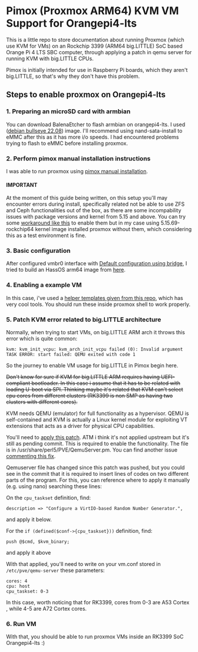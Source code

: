 # Pimox (Proxmox ARM64) KVM VM Support for Orangepi4-lts
This is a little repo to store documentation about running Proxmox (which use KVM for VMs) on an Rockchip 3399 (ARM64 big.LITTLE) SoC based Orange Pi 4 LTS SBC computer, through applying a patch in qemu server for running KVM with big.LITTLE CPUs. 

Pimox is initially intended for use in Raspberry Pi boards, which they aren't big.LITTLE, so that's why they don't have this problem.

## Steps to enable proxmox on Orangepi4-lts

### 1. Preparing an microSD card with armbian

You can download BalenaEtcher to flash armbian on orangepi4-lts. I used ([debian bullseye 22.08](https://redirect.armbian.com/region/NA/orangepi4-lts/Bullseye_current)) image. I'll recommend using nand-sata-install to eMMC after this as it has more i/o speeds. I had encountered problems trying to flash to eMMC before installing proxmox.

### 2. Perform pimox manual installation instructions

I was able to run proxmox using [pimox manual installation](https://github.com/pimox/pimox7#manual-installation).

#### IMPORTANT

At the moment of this guide being written, on this setup you'll may encounter errors during install, specifically related not be able to use ZFS and Ceph functionalities out of the box, as there are some incompability issues with package versions and kernel from 5.15 and above. You can try some [workaround like this](https://github.com/pimox/pimox7/issues/66#issuecomment-1186114928) to enable them but in my case using 5.15.69-rockchip64 kernel image installed proxmox without them, which considering this as a test environment is fine.

### 3. Basic configuration

After configured vmbr0 interface with [Default configuration using bridge](https://pve.proxmox.com/wiki/Network_Configuration), I tried to build an HassOS arm64 image from [here](https://github.com/tteck/Proxmox#-pimox-haos-vm-). 

### 4. Enabling a example VM

In this case, i've used a [helper templates given from this repo](https://github.com/tteck/Proxmox), which has very cool tools. You should run these inside proxmox shell to work properly.


### 5. Patch KVM error related to big.LITTLE architecture 

Normally, when trying to start VMs, on big.LITTLE ARM arch it throws this error which is quite common:

```
kvm: kvm_init_vcpu: kvm_arch_init_vcpu failed (0): Invalid argument
TASK ERROR: start failed: QEMU exited with code 1
```

So the journey to enable VM usage for big.LITTLE in Pimox begin here.

~~Don't know for sure if KVM for big.LITTLE ARM requires having UEFI-compliant bootloader. In this case i assume that it has to be related with loading U-boot via SPI. Thinking maybe it's related that KVM can't select cpu cores from different clusters (RK3399 is non SMP as having two clusters with different cores).~~

KVM needs QEMU (emulator) for full functionality as a hypervisor. QEMU is self-contained and KVM is actually a Linux kernel module for exploiting VT extensions that acts as a driver for physical CPU capabilities.

You'll need to [apply this patch](https://github.com/pimox/qemu-server/pull/1). ATM i think it's not applied upstream but it's still as pending commit. This is required to enable the functionality. The file is in /usr/share/perl5/PVE/QemuServer.pm. You can find another issue [commenting this fix](https://github.com/pimox/pimox7/issues/46). 

Qemuserver file has changed since this patch was pushed, but you could see in the commit that it is required to insert lines of codes on two different parts of the program. For this, you can reference where to apply it manually (e.g. using nano) searching these lines:

On the `cpu_taskset` definition, find:
```
description => "Configure a VirtIO-based Random Number Generator.",
```
and apply it below.

For the `if (defined($conf->{cpu_taskset}))` definition, find:
```
push @$cmd, $kvm_binary;
```
and apply it above

With that applied, you'll need to write on your vm.conf stored in `/etc/pve/qemu-server` these parameters:

```
cores: 4
cpu: host
cpu_taskset: 0-3
```
In this case, worth noticing that for RK3399, cores from 0-3 are A53 Cortex , while 4-5 are A72 Cortex cores.

### 6. Run VM

With that, you should be able to run proxmox VMs inside an RK3399 SoC Orangepi4-lts :)
